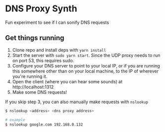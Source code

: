 # DNS Proxy Synth
Fun experiment to see if I can sonify DNS requests

## Get things running
1. Clone repo and install deps with `yarn install`
2. Start the server with `sudo yarn start`. Since the UDP proxy needs to run on port 53, this requires sudo.
3. Configure your DNS server to point to your local IP, or if you are running this somewhere other than on your local machine, to the IP of wherever you're running it. 
4. Open the client (where you can hear some sounds) at http://localhost:1312
5. Make some DNS requests!

If you skip step 3, you can also manually make requests with `nslookup`

```bash
$ nslookup <address> <dns proxy address>

# example
$ nslookup google.com 192.168.0.132
```